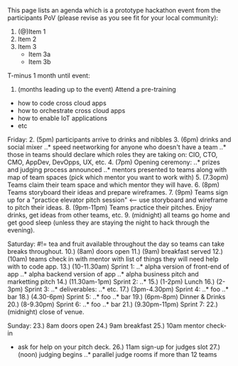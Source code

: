 This page lists an agenda which is a prototype hackathon event from the participants PoV (please revise as you see fit for your local community):

1. (@)Item 1
2. Item 2
3. Item 3
   * Item 3a
   * Item 3b

T-minus 1 month until event:
1. (months leading up to the event) Attend a pre-training 
* how to code cross cloud apps
* how to orchestrate cross cloud apps
* how to enable IoT applications
* etc

Friday:
2. (5pm) participants arrive to drinks and nibbles
3. (6pm) drinks and social mixer
..* speed neetworking for anyone who doesn't have a team
..* those in teams should declare which roles they are taking on: CIO, CTO, CMO, AppDev, DevOpps, UX, etc.
4. (7pm) Opening ceremony: 
..* prizes and judging process announced
..* mentors presented to teams along with map of team spaces (pick which mentor you want to work with)
5. (7.3opm) Teams claim their team space and which mentor they will have.
6. (8pm) Teams storyboard their ideas and prepare wireframes.
7. (9pm) Teams sign up for a "practice elevator pitch session" <-- use storyboard and wireframe to pitch their ideas.
8. (9pm-11pm) Teams practice their pitches.  Enjoy drinks, get ideas from other teams, etc.
9. (midnight) all teams go home and get good sleep (unless they are staying the night to hack through the evening).

Saturday:
#!= tea and fruit available throughout the day so teams can take breaks throughout.
10.) (8am) doors open
11.) (9am) breakfast served
12.) (10am) teams check in with mentor with list of things they will need help with to code app.
13.) (10-11.30am) Sprint 1:
..* alpha version of front-end of app
..* alpha backend version of app
..* alpha business pitch and marketting pitch
14.) (11.30am-1pm) Sprint 2:
..* 
15.) (1-2pm) Lunch
16.) (2-3pm) Sprint 3:
..* deliverables: 
..* etc.
17.) (3pm-4.30pm) Sprint 4: 
..* foo
..* bar
18.) (4.30-6pm) Sprint 5:
..* foo
..* bar
19.) (6pm-8pm) Dinner & Drinks
20.) (8-9.30pm) Sprint 6: 
..* foo
..* bar
21.) (9.30pm-11pm) Sprint 7:
22.) (midnight) close of venue.

Sunday:
23.) 8am doors open
24.) 9am breakfast
25.) 10am mentor check-in
  * ask for help on your pitch deck.
26.) 11am sign-up for judges slot
27.) (noon) judging begins
..* parallel judge rooms if more than 12 teams



 
